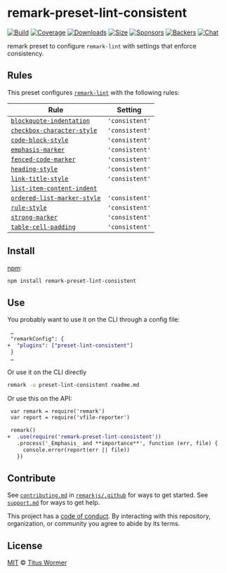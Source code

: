 <!--This file is generated-->

# remark-preset-lint-consistent

[![Build][build-badge]][build]
[![Coverage][coverage-badge]][coverage]
[![Downloads][downloads-badge]][downloads]
[![Size][size-badge]][size]
[![Sponsors][sponsors-badge]][collective]
[![Backers][backers-badge]][collective]
[![Chat][chat-badge]][chat]

remark preset to configure `remark-lint` with settings that enforce
consistency.

## Rules

This preset configures [`remark-lint`](https://github.com/remarkjs/remark-lint) with the following rules:

| Rule | Setting |
| - | - |
| [`blockquote-indentation`](https://github.com/remarkjs/remark-lint/tree/master/packages/remark-lint-blockquote-indentation) | `'consistent'` |
| [`checkbox-character-style`](https://github.com/remarkjs/remark-lint/tree/master/packages/remark-lint-checkbox-character-style) | `'consistent'` |
| [`code-block-style`](https://github.com/remarkjs/remark-lint/tree/master/packages/remark-lint-code-block-style) | `'consistent'` |
| [`emphasis-marker`](https://github.com/remarkjs/remark-lint/tree/master/packages/remark-lint-emphasis-marker) | `'consistent'` |
| [`fenced-code-marker`](https://github.com/remarkjs/remark-lint/tree/master/packages/remark-lint-fenced-code-marker) | `'consistent'` |
| [`heading-style`](https://github.com/remarkjs/remark-lint/tree/master/packages/remark-lint-heading-style) | `'consistent'` |
| [`link-title-style`](https://github.com/remarkjs/remark-lint/tree/master/packages/remark-lint-link-title-style) | `'consistent'` |
| [`list-item-content-indent`](https://github.com/remarkjs/remark-lint/tree/master/packages/remark-lint-list-item-content-indent) | |
| [`ordered-list-marker-style`](https://github.com/remarkjs/remark-lint/tree/master/packages/remark-lint-ordered-list-marker-style) | `'consistent'` |
| [`rule-style`](https://github.com/remarkjs/remark-lint/tree/master/packages/remark-lint-rule-style) | `'consistent'` |
| [`strong-marker`](https://github.com/remarkjs/remark-lint/tree/master/packages/remark-lint-strong-marker) | `'consistent'` |
| [`table-cell-padding`](https://github.com/remarkjs/remark-lint/tree/master/packages/remark-lint-table-cell-padding) | `'consistent'` |

## Install

[npm][]:

```sh
npm install remark-preset-lint-consistent
```

## Use

You probably want to use it on the CLI through a config file:

```diff
 …
 "remarkConfig": {
+  "plugins": ["preset-lint-consistent"]
 }
 …
```

Or use it on the CLI directly

```sh
remark -u preset-lint-consistent readme.md
```

Or use this on the API:

```diff
 var remark = require('remark')
 var report = require('vfile-reporter')

 remark()
+  .use(require('remark-preset-lint-consistent'))
   .process('_Emphasis_ and **importance**', function (err, file) {
     console.error(report(err || file))
   })
```

## Contribute

See [`contributing.md`][contributing] in [`remarkjs/.github`][health] for ways
to get started.
See [`support.md`][support] for ways to get help.

This project has a [code of conduct][coc].
By interacting with this repository, organization, or community you agree to
abide by its terms.

## License

[MIT][license] © [Titus Wormer][author]

[build-badge]: https://img.shields.io/travis/remarkjs/remark-lint/master.svg

[build]: https://travis-ci.org/remarkjs/remark-lint

[coverage-badge]: https://img.shields.io/codecov/c/github/remarkjs/remark-lint.svg

[coverage]: https://codecov.io/github/remarkjs/remark-lint

[downloads-badge]: https://img.shields.io/npm/dm/remark-preset-lint-consistent.svg

[downloads]: https://www.npmjs.com/package/remark-preset-lint-consistent

[size-badge]: https://img.shields.io/bundlephobia/minzip/remark-preset-lint-consistent.svg

[size]: https://bundlephobia.com/result?p=remark-preset-lint-consistent

[sponsors-badge]: https://opencollective.com/unified/sponsors/badge.svg

[backers-badge]: https://opencollective.com/unified/backers/badge.svg

[collective]: https://opencollective.com/unified

[chat-badge]: https://img.shields.io/badge/chat-spectrum.svg

[chat]: https://spectrum.chat/unified/remark

[npm]: https://docs.npmjs.com/cli/install

[health]: https://github.com/remarkjs/.github

[contributing]: https://github.com/remarkjs/.github/blob/master/contributing.md

[support]: https://github.com/remarkjs/.github/blob/master/support.md

[coc]: https://github.com/remarkjs/.github/blob/master/code-of-conduct.md

[license]: https://github.com/remarkjs/remark-lint/blob/master/license

[author]: https://wooorm.com
